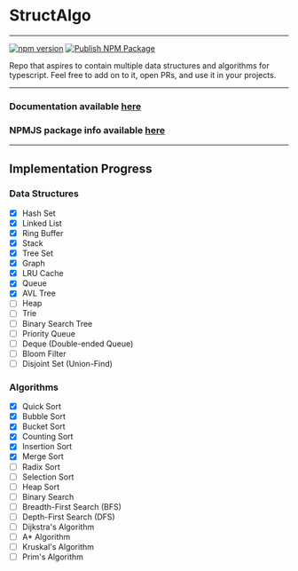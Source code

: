 # StructAlgo


---
[![npm version](https://badge.fury.io/js/structalgo.svg)](https://badge.fury.io/js/structalgo)
[![Publish NPM Package](https://github.com/jrui/StructAlgo/actions/workflows/deploy_npm_package.yml/badge.svg?branch=master&event=push)](https://github.com/jrui/StructAlgo/actions/workflows/deploy_npm_package.yml)

Repo that aspires to contain multiple data structures and algorithms for typescript.
Feel free to add on to it, open PRs, and use it in your projects.


---
### Documentation __available [__here__](https://jrui.github.io/StructAlgo/)__

### NPMJS package info __available [__here__](https://www.npmjs.com/package/structalgo)__

---
## Implementation Progress
### Data Structures
  - [x] Hash Set
  - [x] Linked List
  - [x] Ring Buffer
  - [x] Stack
  - [x] Tree Set
  - [x] Graph
  - [x] LRU Cache
  - [x] Queue
  - [x] AVL Tree
  - [ ] Heap
  - [ ] Trie
  - [ ] Binary Search Tree
  - [ ] Priority Queue
  - [ ] Deque (Double-ended Queue)
  - [ ] Bloom Filter
  - [ ] Disjoint Set (Union-Find)
### Algorithms
  - [x] Quick Sort
  - [x] Bubble Sort
  - [x] Bucket Sort
  - [x] Counting Sort
  - [x] Insertion Sort
  - [x] Merge Sort
  - [ ] Radix Sort
  - [ ] Selection Sort
  - [ ] Heap Sort
  - [ ] Binary Search
  - [ ] Breadth-First Search (BFS)
  - [ ] Depth-First Search (DFS)
  - [ ] Dijkstra's Algorithm
  - [ ] A* Algorithm
  - [ ] Kruskal's Algorithm
  - [ ] Prim's Algorithm
